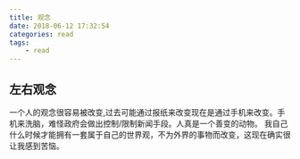 ```yaml
---
title: 观念
date: 2018-06-12 17:32:54
categories: read
tags: 
    - read
---
```


## 左右观念
一个人的观念很容易被改变,过去可能通过报纸来改变现在是通过手机来改变。手机来洗脑，难怪政府会做出控制/限制新闻手段。人真是一个善变的动物。
我自己什么时候才能拥有一套属于自己的世界观，不为外界的事物而改变，这现在确实很让我感到苦恼。
